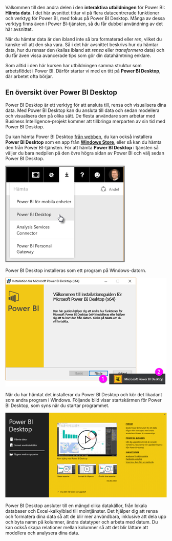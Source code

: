 Välkommen till den andra delen i den **interaktiva utbildningen** för Power BI: **Hämta data**. I det här avsnittet tittar vi på flera datacentrerade funktioner och verktyg för Power BI, med fokus på Power BI Desktop. Många av dessa verktyg finns även i Power BI-tjänsten, så du får dubbel användning av det här avsnittet.

När du hämtar data är den ibland inte så bra formaterad eller *ren*, vilket du kanske vill att den ska vara. Så i det här avsnittet beskrivs hur du hämtar data, hur du rensar den (kallas ibland att *rensa* eller *transformera* data) och du får även vissa avancerade tips som gör din datahämtning enklare.

Som alltid i den här kursen har utbildningen samma struktur som arbetsflödet i Power BI. Därför startar vi med en titt på **Power BI Desktop**, där arbetet ofta börjar.

## <a name="an-overview-of-power-bi-desktop"></a>En översikt över Power BI Desktop
Power BI Desktop är ett verktyg för att ansluta till, rensa och visualisera dina data. Med Power BI Desktop kan du ansluta till data och sedan modellera och visualisera den på olika sätt. De flesta användare som arbetar med Business Intelligence-projekt kommer att tillbringa merparten av sin tid med Power BI Desktop.

Du kan hämta Power BI Desktop [från webben](http://go.microsoft.com/fwlink/?LinkID=521662), du kan också installera **Power BI Desktop** som en app från [**Windows Store**](http://aka.ms/pbidesktopstore), eller så kan du hämta den från Power BI-tjänsten. För att hämta **Power BI Desktop** i tjänsten så väljer du bara nedpilen på den övre högra sidan av Power BI och välj sedan Power BI Desktop.

![](media/1-1-overview-of-power-bi-desktop/1-1_1.png)

Power BI Desktop installeras som ett program på Windows-datorn.

![](media/1-1-overview-of-power-bi-desktop/1-1_2.png)

När du har hämtat det installerar du Power BI Desktop och kör det likadant som andra program i Windows. Följande bild visar startskärmen för Power BI Desktop, som syns när du startar programmet.

![](media/1-1-overview-of-power-bi-desktop/1-1_3.png)

Power BI Desktop ansluter till en mängd olika datakällor, från lokala databaser och Excel-kalkylblad till molntjänster. Det hjälper dig att rensa och formatera dina data så att de blir mer användbara, inklusive att dela upp och byta namn på kolumner, ändra datatyper och arbeta med datum. Du kan också skapa relationer mellan kolumner så att det blir lättare att modellera och analysera dina data.

